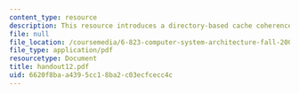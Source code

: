 ```yaml
---
content_type: resource
description: This resource introduces a directory-based cache coherence protocol.
file: null
file_location: /coursemedia/6-823-computer-system-architecture-fall-2005/6620f8baa4395cc18ba2c03ecfcecc4c_handout12.pdf
file_type: application/pdf
resourcetype: Document
title: handout12.pdf
uid: 6620f8ba-a439-5cc1-8ba2-c03ecfcecc4c
---
```

